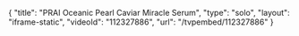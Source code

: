 {
    "title": "PRAI Oceanic Pearl Caviar Miracle Serum",
    "type": "solo",
    "layout": "iframe-static",
    "videoId": "112327886",
    "url": "\/tvpembed\/112327886"
}